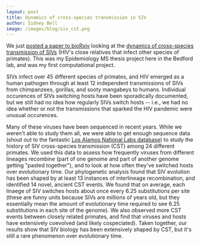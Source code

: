 ```yaml
---
layout: post
title: Dynamics of cross-species transmission in SIV
author: Sidney Bell
image: /images/blog/siv_cst.png
---
```


We just [posted a paper to bioRxiv](http://biorxiv.org/content/early/2017/01/19/101725) looking at the [dynamics of cross-species transmission of SIVs](/papers/bell-siv-cst/) (HIV's close relatives that infect other species of primates). This was my Epidemiology MS thesis project here in the Bedford lab, and was my first computational project.  

SIVs infect over 45 different species of primates, and HIV emerged as a human pathogen through at least 12 independent transmissions of SIVs from chimpanzees, gorillas, and sooty mangabeys to humans. Individual occurences of SIVs switching hosts have been sporadically documented, but we still had no idea how regularly SIVs switch hosts -- i.e., we had no idea whether or not the transmissions that sparked the HIV pandemic were unusual occurences.  

Many of these viruses have been sequenced in recent years. While we weren't able to study them all, we were able to get enough sequence data (shout out to the fantastic [Los Alamos National Labs database](https://www.hiv.lanl.gov/content/sequence/HIV/mainpage.html)) to study the history of SIV cross-species transmission (CST) among 24 different primates. We used this data to assess how frequently viruses from different lineages recombine (part of one genome and part of another genome getting "pasted together"), and to look at how often they've switched hosts over evolutionary time. Our phylogenetic analysis found that SIV evolution has been shaped by at least 13 instances of interlineage recombination, and identified 14 novel, ancient CST events. We found that on average, each linaege of SIV switches hosts about once every 6.25 substitutions per site (these are funny units because SIVs are millions of years old, but they essentially mean the amount of evolutionary time required to see 6.25 substitutions in each site of the genome). We also observed more CST events between closely related primates, and find that viruses and hosts have extensively coevolved (and likely cospeciated). Taken together, our results show that SIV biology has been extensively shaped by CST, but it's still a rare phenomenon over evolutionary time.  
